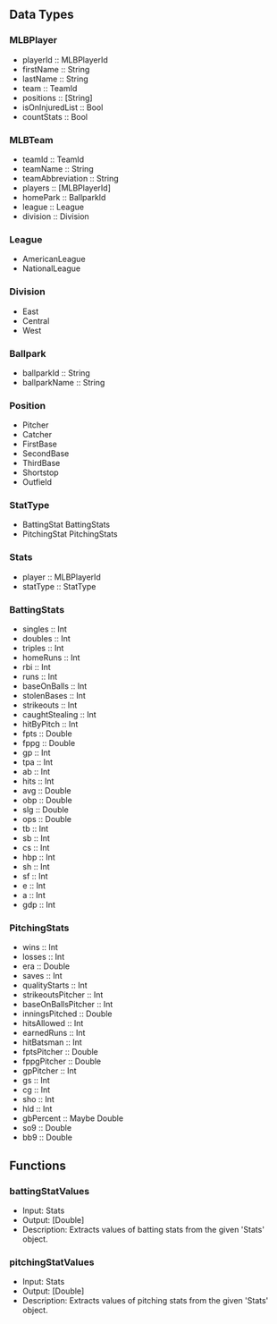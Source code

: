 ## Data Types

### MLBPlayer

-   playerId :: MLBPlayerId
-   firstName :: String
-   lastName :: String
-   team :: TeamId
-   positions :: [String]
-   isOnInjuredList :: Bool
-   countStats :: Bool

### MLBTeam

-   teamId :: TeamId
-   teamName :: String
-   teamAbbreviation :: String
-   players :: [MLBPlayerId]
-   homePark :: BallparkId
-   league :: League
-   division :: Division

### League

-   AmericanLeague
-   NationalLeague

### Division

-   East
-   Central
-   West

### Ballpark

-   ballparkId :: String
-   ballparkName :: String

### Position

-   Pitcher
-   Catcher
-   FirstBase
-   SecondBase
-   ThirdBase
-   Shortstop
-   Outfield

### StatType

-   BattingStat BattingStats
-   PitchingStat PitchingStats

### Stats

-   player :: MLBPlayerId
-   statType :: StatType

### BattingStats

-   singles :: Int
-   doubles :: Int
-   triples :: Int
-   homeRuns :: Int
-   rbi :: Int
-   runs :: Int
-   baseOnBalls :: Int
-   stolenBases :: Int
-   strikeouts :: Int
-   caughtStealing :: Int
-   hitByPitch :: Int
-   fpts :: Double
-   fppg :: Double
-   gp :: Int
-   tpa :: Int
-   ab :: Int
-   hits :: Int
-   avg :: Double
-   obp :: Double
-   slg :: Double
-   ops :: Double
-   tb :: Int
-   sb :: Int
-   cs :: Int
-   hbp :: Int
-   sh :: Int
-   sf :: Int
-   e :: Int
-   a :: Int
-   gdp :: Int

### PitchingStats

-   wins :: Int
-   losses :: Int
-   era :: Double
-   saves :: Int
-   qualityStarts :: Int
-   strikeoutsPitcher :: Int
-   baseOnBallsPitcher :: Int
-   inningsPitched :: Double
-   hitsAllowed :: Int
-   earnedRuns :: Int
-   hitBatsman :: Int
-   fptsPitcher :: Double
-   fppgPitcher :: Double
-   gpPitcher :: Int
-   gs :: Int
-   cg :: Int
-   sho :: Int
-   hld :: Int
-   gbPercent :: Maybe Double
-   so9 :: Double
-   bb9 :: Double
## Functions

### battingStatValues

-   Input: Stats
-   Output: [Double]
-   Description: Extracts values of batting stats from the given 'Stats' object.


### pitchingStatValues

-   Input: Stats
-   Output: [Double]
-   Description: Extracts values of pitching stats from the given 'Stats' object.